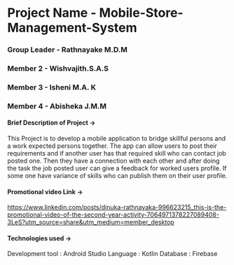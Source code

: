 # Project Name - Mobile-Store-Management-System

### Group Leader - Rathnayake M.D.M
### Member 2 - Wishvajith.S.A.S 
### Member 3 - Isheni M.A. K 
### Member 4 - Abisheka J.M.M


#### Brief Description of Project -> 

This Project is to develop a mobile application to bridge skillful persons and a work expected persons together.
The app can allow users to post their requirements and if another user has that required skill who can contact 
job posted one. Then they have a connection with each other and after doing the task the job posted user can give a feedback for worked users profile. 
If some one have variance of skills who can publish them on their user profile.

#### Promotional video Link -> 
https://www.linkedin.com/posts/dinuka-rathnayaka-996623215_this-is-the-promotional-video-of-the-second-year-activity-7064971378227089408-3LeS?utm_source=share&utm_medium=member_desktop



#### Technologies used ->
   Development tool : Android Studio
   Language : Kotlin
   Database : Firebase

